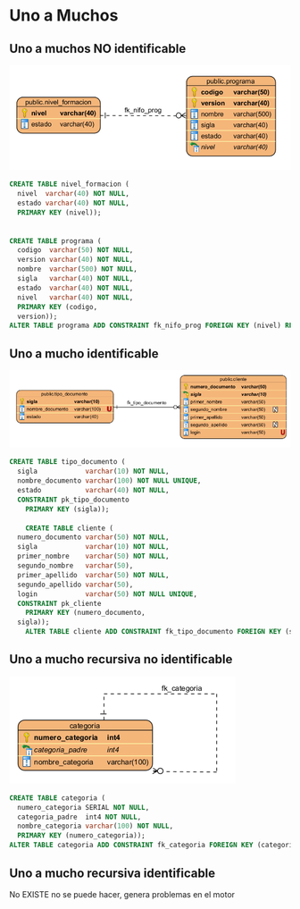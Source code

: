 # Uno a Muchos

## Uno a muchos NO identificable

![](../../../.gitbook/assets/image%20%2813%29.png)

```sql
CREATE TABLE nivel_formacion (
  nivel  varchar(40) NOT NULL, 
  estado varchar(40) NOT NULL, 
  PRIMARY KEY (nivel));


CREATE TABLE programa (
  codigo  varchar(50) NOT NULL, 
  version varchar(40) NOT NULL, 
  nombre  varchar(500) NOT NULL, 
  sigla   varchar(40) NOT NULL, 
  estado  varchar(40) NOT NULL, 
  nivel   varchar(40) NOT NULL, 
  PRIMARY KEY (codigo, 
  version));
ALTER TABLE programa ADD CONSTRAINT fk_nifo_prog FOREIGN KEY (nivel) REFERENCES nivel_formacion (nivel);
```

## Uno a mucho identificable

![](../../../.gitbook/assets/image%20%2812%29.png)

```sql
CREATE TABLE tipo_documento (
  sigla            varchar(10) NOT NULL, 
  nombre_documento varchar(100) NOT NULL UNIQUE, 
  estado           varchar(40) NOT NULL, 
  CONSTRAINT pk_tipo_documento 
    PRIMARY KEY (sigla));
	
	CREATE TABLE cliente (
  numero_documento varchar(50) NOT NULL, 
  sigla            varchar(10) NOT NULL, 
  primer_nombre    varchar(50) NOT NULL, 
  segundo_nombre   varchar(50), 
  primer_apellido  varchar(50) NOT NULL, 
  segundo_apellido varchar(50), 
  login            varchar(50) NOT NULL UNIQUE, 
  CONSTRAINT pk_cliente 
    PRIMARY KEY (numero_documento, 
  sigla));
	ALTER TABLE cliente ADD CONSTRAINT fk_tipo_documento FOREIGN KEY (sigla) REFERENCES tipo_documento (sigla);
```

## Uno a mucho recursiva no identificable

![](../../../.gitbook/assets/image%20%2831%29.png)

```sql
CREATE TABLE categoria (
  numero_categoria SERIAL NOT NULL, 
  categoria_padre  int4 NOT NULL, 
  nombre_categoria varchar(100) NOT NULL, 
  PRIMARY KEY (numero_categoria));
ALTER TABLE categoria ADD CONSTRAINT fk_categoria FOREIGN KEY (categoria_padre) REFERENCES categoria (numero_categoria):

```

## Uno a mucho recursiva identificable

No EXISTE no se puede hacer, genera problemas en el motor

